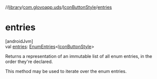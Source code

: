 //[library](../../../index.md)/[com.glovoapp.uds](../index.md)/[IconButtonStyle](index.md)/[entries](entries.md)

# entries

[androidJvm]\
val [entries](entries.md): [EnumEntries](https://kotlinlang.org/api/latest/jvm/stdlib/kotlin.enums/-enum-entries/index.html)&lt;[IconButtonStyle](index.md)&gt;

Returns a representation of an immutable list of all enum entries, in the order they're declared.

This method may be used to iterate over the enum entries.

